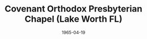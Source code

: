 ---
date: &id001 1965-04-19
end_date: null
location:
  address: null
  city: Lake Worth
  state: FL
minister:
- end: 1967-12-31
  name: Jack Peterson
  start: 1966-01-01
  type: Evangelist
ministers:
- Jack Peterson
name: Covenant Orthodox Presbyterian Chapel
names: null
origination_date: *id001
raw_data: "FLORIDA Lake Worth\nCovenant Orthodox Presbyterian Chapel (April 19, 1965\u2013\
  1968)\nEvangelist: Jack Peterson, 1966\u201367"
received_from: null
states:
- FL
status:
  active: false
  end_date: 1968-12-31
  reason: null
  received_from: null
  withdrawal_to: null
title: Covenant Orthodox Presbyterian Chapel (Lake Worth FL)
year_established:
- 1965

---